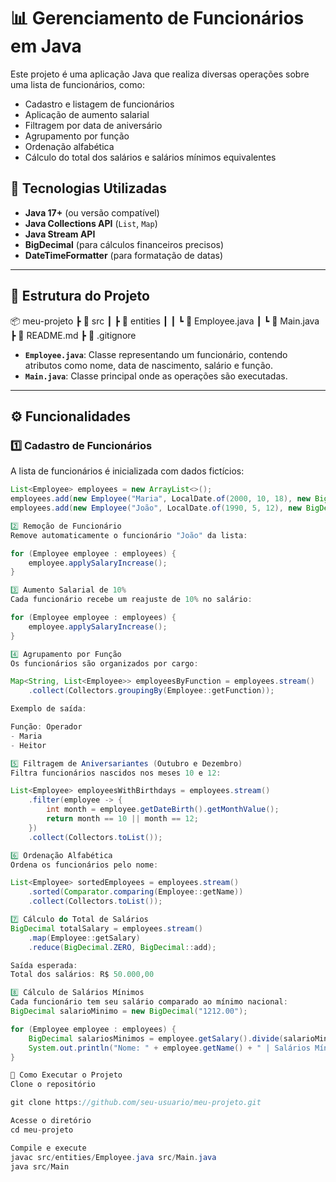 # 📊 Gerenciamento de Funcionários em Java

Este projeto é uma aplicação Java que realiza diversas operações sobre uma lista de funcionários, como:
- Cadastro e listagem de funcionários
- Aplicação de aumento salarial
- Filtragem por data de aniversário
- Agrupamento por função
- Ordenação alfabética
- Cálculo do total dos salários e salários mínimos equivalentes

## 🚀 Tecnologias Utilizadas
- **Java 17+** (ou versão compatível)
- **Java Collections API** (`List`, `Map`)
- **Java Stream API**
- **BigDecimal** (para cálculos financeiros precisos)
- **DateTimeFormatter** (para formatação de datas)

---

## 📂 Estrutura do Projeto
📦 meu-projeto ┣ 📂 src ┃ ┣ 📂 entities ┃ ┃ ┗ 📜 Employee.java ┃ ┗ 📜 Main.java ┣ 📜 README.md ┣ 📜 .gitignore



- **`Employee.java`**: Classe representando um funcionário, contendo atributos como nome, data de nascimento, salário e função.
- **`Main.java`**: Classe principal onde as operações são executadas.

---

## ⚙️ Funcionalidades
### 1️⃣ **Cadastro de Funcionários**
A lista de funcionários é inicializada com dados fictícios:

```java
List<Employee> employees = new ArrayList<>();
employees.add(new Employee("Maria", LocalDate.of(2000, 10, 18), new BigDecimal("2009.44"), "Operador"));
employees.add(new Employee("João", LocalDate.of(1990, 5, 12), new BigDecimal("2284.38"), "Operador"));

2️⃣ Remoção de Funcionário
Remove automaticamente o funcionário "João" da lista:

for (Employee employee : employees) {
    employee.applySalaryIncrease();
}

3️⃣ Aumento Salarial de 10%
Cada funcionário recebe um reajuste de 10% no salário:

for (Employee employee : employees) {
    employee.applySalaryIncrease();
}

4️⃣ Agrupamento por Função
Os funcionários são organizados por cargo:

Map<String, List<Employee>> employeesByFunction = employees.stream()
    .collect(Collectors.groupingBy(Employee::getFunction));

Exemplo de saída:

Função: Operador
- Maria
- Heitor

5️⃣ Filtragem de Aniversariantes (Outubro e Dezembro)
Filtra funcionários nascidos nos meses 10 e 12:

List<Employee> employeesWithBirthdays = employees.stream()
    .filter(employee -> {
        int month = employee.getDateBirth().getMonthValue();
        return month == 10 || month == 12;
    })
    .collect(Collectors.toList());

6️⃣ Ordenação Alfabética
Ordena os funcionários pelo nome:

List<Employee> sortedEmployees = employees.stream()
    .sorted(Comparator.comparing(Employee::getName))
    .collect(Collectors.toList());

7️⃣ Cálculo do Total de Salários
BigDecimal totalSalary = employees.stream()
    .map(Employee::getSalary)
    .reduce(BigDecimal.ZERO, BigDecimal::add);

Saída esperada:
Total dos salários: R$ 50.000,00

8️⃣ Cálculo de Salários Mínimos
Cada funcionário tem seu salário comparado ao mínimo nacional:
BigDecimal salarioMinimo = new BigDecimal("1212.00");

for (Employee employee : employees) {
    BigDecimal salariosMinimos = employee.getSalary().divide(salarioMinimo, 2, BigDecimal.ROUND_HALF_UP);
    System.out.println("Nome: " + employee.getName() + " | Salários Mínimos: " + salariosMinimos);
}

📌 Como Executar o Projeto
Clone o repositório

git clone https://github.com/seu-usuario/meu-projeto.git

Acesse o diretório
cd meu-projeto

Compile e execute
javac src/entities/Employee.java src/Main.java
java src/Main

